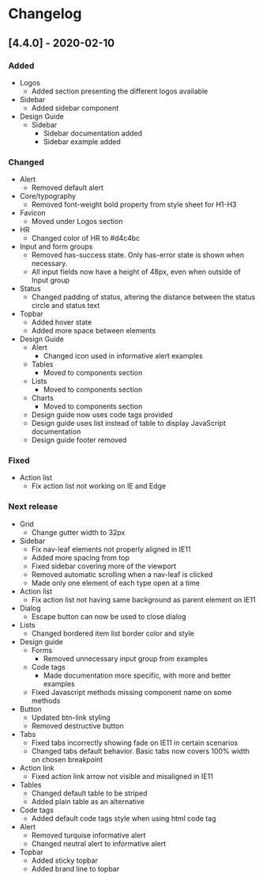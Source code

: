 # Changelog

## [4.4.0] - 2020-02-10

### Added
 - Logos
   - Added section presenting the different logos available
 - Sidebar
   - Added sidebar component
 - Design Guide
   - Sidebar
     - Sidebar documentation added
     - Sidebar example added

### Changed
 - Alert
   - Removed default alert
 - Core/typography
   - Removed font-weight bold property from style sheet for H1-H3
 - Favicon
   - Moved under Logos section
 - HR
   - Changed color of HR to #d4c4bc
 - Input and form groups
   - Removed has-success state. Only has-error state is shown when necessary.
   - All input fields now have a height of 48px, even when outside of Input group
 - Status
   - Changed padding of status, altering the distance between the status circle and status text
 - Topbar
   - Added hover state
   - Added more space between elements
 - Design Guide
   - Alert
     - Changed icon used in informative alert examples
   - Tables
     - Moved to components section
   - Lists
     - Moved to components section
   - Charts
     - Moved to components section
   - Design guide now uses code tags provided
   - Design guide uses list instead of table to display JavaScript documentation
   - Design guide footer removed

### Fixed
 - Action list
   - Fix action list not working on IE and Edge


### Next release
 - Grid
   - Change gutter width to 32px
 - Sidebar
   - Fix nav-leaf elements not properly aligned in IE11
   - Added more spacing from top
   - Fixed sidebar covering more of the viewport
   - Removed automatic scrolling when a nav-leaf is clicked
   - Made only one element of each type open at a time
 - Action list
   - Fix action list not having same background as parent element on IE11
 - Dialog
   - Escape button can now be used to close dialog
 - Lists
   - Changed bordered item list border color and style
 - Design guide
   - Forms
     - Removed unnecessary input group from examples
   - Code tags
     - Made documentation more specific, with more and better examples
   - Fixed Javascript methods missing component name on some methods
 - Button
   - Updated btn-link styling
   - Removed destructive button
 - Tabs
   - Fixed tabs incorrectly showing fade on IE11 in certain scenarios
   - Changed tabs default behavior. Basic tabs now covers 100% width on chosen breakpoint
 - Action link
   - Fixed action link arrow not visible and misaligned in IE11
 - Tables
   - Changed default table to be striped
   - Added plain table as an alternative
 - Code tags
   - Added default code tags style when using html code tag
 - Alert
   - Removed turquise informative alert
   - Changed neutral alert to informative alert
 - Topbar
   - Added sticky topbar
   - Added brand line to topbar
